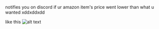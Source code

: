 notifies you on discord if ur amazon item's price went lower than what u wanted xddxddxdd

like this
![alt text](https://cdn.heavenmc.net/i/ojs1l1ge8l4cqv5.png)
